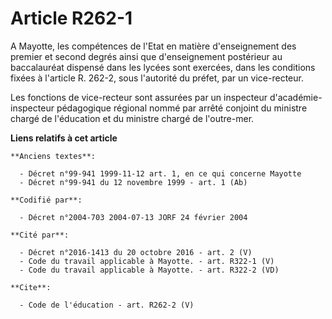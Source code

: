 # Article R262-1

A Mayotte, les compétences de l'Etat en matière d'enseignement des premier et second degrés ainsi que d'enseignement
postérieur au baccalauréat dispensé dans les lycées sont exercées, dans les conditions fixées à l'article R. 262-2, sous
l'autorité du préfet, par un vice-recteur. 

Les fonctions de vice-recteur sont assurées par un inspecteur d'académie-inspecteur pédagogique régional nommé par arrêté
conjoint du ministre chargé de l'éducation et du ministre chargé de l'outre-mer.

**Liens relatifs à cet article**

	**Anciens textes**:

	  - Décret n°99-941 1999-11-12 art. 1, en ce qui concerne Mayotte
	  - Décret n°99-941 du 12 novembre 1999 - art. 1 (Ab)

	**Codifié par**:

	  - Décret n°2004-703 2004-07-13 JORF 24 février 2004

	**Cité par**:

	  - Décret n°2016-1413 du 20 octobre 2016 - art. 2 (V)
	  - Code du travail applicable à Mayotte. - art. R322-1 (V)
	  - Code du travail applicable à Mayotte. - art. R322-2 (VD)

	**Cite**:

	  - Code de l'éducation - art. R262-2 (V)
